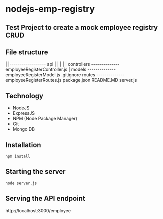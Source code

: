 # nodejs-emp-registry
Test Project to create a mock employee registry CRUD
---

File structure
---

|
|------------------ api
|                    |
|                    |
|                   controllers -------------- employeeRegisterController.js
|                   models -------------- employeeRegisterModel.js
.gitignore          routes -------------- employeeRegisterRoutes.js
package.json
README.MD
server.js


Technology
---
* NodeJS
* ExpressJS
* NPM (Node Package Manager)
* Git
* Mongo DB


Installation
---
```
npm install
```

Starting the server
---
```
node server.js
```

Serving the API endpoint
---
http://localhost:3000/employee

